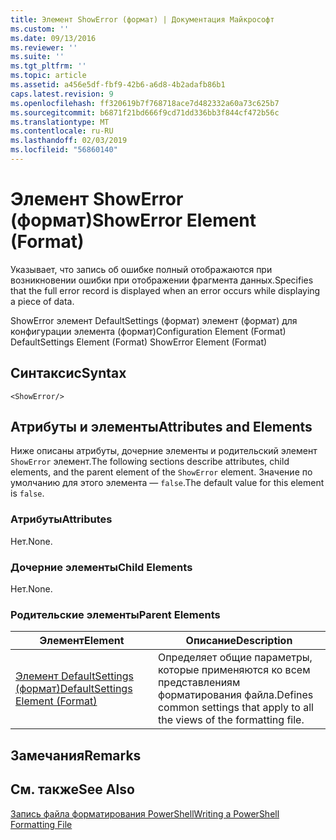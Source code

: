 ```yaml
---
title: Элемент ShowError (формат) | Документация Майкрософт
ms.custom: ''
ms.date: 09/13/2016
ms.reviewer: ''
ms.suite: ''
ms.tgt_pltfrm: ''
ms.topic: article
ms.assetid: a456e5df-fbf9-42b6-a6d8-4b2adafb86b1
caps.latest.revision: 9
ms.openlocfilehash: ff320619b7f768718ace7d482332a60a73c625b7
ms.sourcegitcommit: b6871f21bd666f9cd71dd336bb3f844cf472b56c
ms.translationtype: MT
ms.contentlocale: ru-RU
ms.lasthandoff: 02/03/2019
ms.locfileid: "56860140"
---
```

# <a name="showerror-element-format"></a><span data-ttu-id="fe1d9-102">Элемент ShowError (формат)</span><span class="sxs-lookup"><span data-stu-id="fe1d9-102">ShowError Element (Format)</span></span>

<span data-ttu-id="fe1d9-103">Указывает, что запись об ошибке полный отображаются при возникновении ошибки при отображении фрагмента данных.</span><span class="sxs-lookup"><span data-stu-id="fe1d9-103">Specifies that the full error record is displayed when an error occurs while displaying a piece of data.</span></span>

<span data-ttu-id="fe1d9-104">ShowError элемент DefaultSettings (формат) элемент (формат) для конфигурации элемента (формат)</span><span class="sxs-lookup"><span data-stu-id="fe1d9-104">Configuration Element (Format) DefaultSettings Element (Format) ShowError Element (Format)</span></span>

## <a name="syntax"></a><span data-ttu-id="fe1d9-105">Синтаксис</span><span class="sxs-lookup"><span data-stu-id="fe1d9-105">Syntax</span></span>

```scr
<ShowError/>
```

## <a name="attributes-and-elements"></a><span data-ttu-id="fe1d9-106">Атрибуты и элементы</span><span class="sxs-lookup"><span data-stu-id="fe1d9-106">Attributes and Elements</span></span>

<span data-ttu-id="fe1d9-107">Ниже описаны атрибуты, дочерние элементы и родительский элемент `ShowError` элемент.</span><span class="sxs-lookup"><span data-stu-id="fe1d9-107">The following sections describe attributes, child elements, and the parent element of the `ShowError` element.</span></span> <span data-ttu-id="fe1d9-108">Значение по умолчанию для этого элемента — `false`.</span><span class="sxs-lookup"><span data-stu-id="fe1d9-108">The default value for this element is `false`.</span></span>

### <a name="attributes"></a><span data-ttu-id="fe1d9-109">Атрибуты</span><span class="sxs-lookup"><span data-stu-id="fe1d9-109">Attributes</span></span>

<span data-ttu-id="fe1d9-110">Нет.</span><span class="sxs-lookup"><span data-stu-id="fe1d9-110">None.</span></span>

### <a name="child-elements"></a><span data-ttu-id="fe1d9-111">Дочерние элементы</span><span class="sxs-lookup"><span data-stu-id="fe1d9-111">Child Elements</span></span>

<span data-ttu-id="fe1d9-112">Нет.</span><span class="sxs-lookup"><span data-stu-id="fe1d9-112">None.</span></span>

### <a name="parent-elements"></a><span data-ttu-id="fe1d9-113">Родительские элементы</span><span class="sxs-lookup"><span data-stu-id="fe1d9-113">Parent Elements</span></span>

|<span data-ttu-id="fe1d9-114">Элемент</span><span class="sxs-lookup"><span data-stu-id="fe1d9-114">Element</span></span>|<span data-ttu-id="fe1d9-115">Описание</span><span class="sxs-lookup"><span data-stu-id="fe1d9-115">Description</span></span>|
|-------------|-----------------|
|[<span data-ttu-id="fe1d9-116">Элемент DefaultSettings (формат)</span><span class="sxs-lookup"><span data-stu-id="fe1d9-116">DefaultSettings Element (Format)</span></span>](./defaultsettings-element-format.md)|<span data-ttu-id="fe1d9-117">Определяет общие параметры, которые применяются ко всем представлениям форматирования файла.</span><span class="sxs-lookup"><span data-stu-id="fe1d9-117">Defines common settings that apply to all the views of the formatting file.</span></span>|

## <a name="remarks"></a><span data-ttu-id="fe1d9-118">Замечания</span><span class="sxs-lookup"><span data-stu-id="fe1d9-118">Remarks</span></span>

## <a name="see-also"></a><span data-ttu-id="fe1d9-119">См. также</span><span class="sxs-lookup"><span data-stu-id="fe1d9-119">See Also</span></span>

[<span data-ttu-id="fe1d9-120">Запись файла форматирования PowerShell</span><span class="sxs-lookup"><span data-stu-id="fe1d9-120">Writing a PowerShell Formatting File</span></span>](./writing-a-powershell-formatting-file.md)
